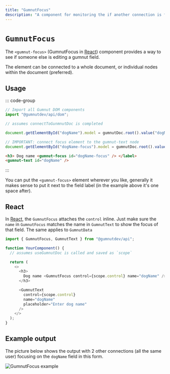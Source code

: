 ```yaml
---
title: "GumnutFocus"
description: "A component for monitoring the if another connection is focusing on a Gumnut element"
---
```


# `GumnutFocus`

The `<gumnut-focus>` (GumnutFocus in [React](/components/react)) component provides a way to see if someone else is editing a gumnut field.

The element can be connected to a whole document, or individual nodes within the document (preferred).

## Usage

::: code-group

```javascript
// Import all Gumnut DOM components
import "@gumnutdev/api/dom";

// assumes connectToGunmnutDoc is completed

document.getElementById("dogName").model = gumnutDoc.root().value("dogName");

// IMPORTANT: connect focus element to the gumnut-text node
document.getElementById("dogName-focus").model = gumnutDoc.root().value("dogName");
```

```html
<h3> Dog name <gumnut-focus id="dogName-focus" /> </label>
<gumnut-text id="dogName" />
```

:::

You can put the `<gumnut-focus>` element wherever you like, generally it makes sense to put it next to the field label (in the example above it's one space after).

## React

In [React](/components/react), the `GumnutFocus` attaches the `control` inline. Just make sure the `name` in `GumnutFocus` matches the name in `GumnutText` to show the focus of that field. The same applies to `GumnutData`

```typescript
import { GumnutFocus, GumnutText } from "@gumnutdev/api";

function YourComponent() {
  // assumes useGumnutDoc is called and saved as `scope`

  return (
    <>
      <h3>
        Dog name <GumnutFocus control={scope.control} name="dogName" />
      </h3>

      <GumnutText
        control={scope.control}
        name="dogName"
        placeholder="Enter dog name"
      />
    </>
  );
}
```

## Example output

The picture below shows the output with 2 other connections (all the same user) focusing on the `dogName` field in this form.

![GumnutFocus example](/images/gumnut-focus.png)
